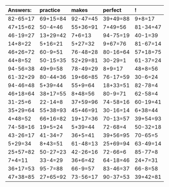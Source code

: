 | Answers: | practice | makes | perfect | ! |
| :--- | :--- | :--- | :--- | :--- |
| 82-65=17 | 69+15=84 | 92-47=45 | 39+49=88 | 9+8=17 | 
| 47+15=62 | 50-4=46 | 55+36=91 | 7+49=56 | 81-34=47 | 
| 46-19=27 | 13+29=42 | 7+6=13 | 94-75=19 | 40-1=39 | 
| 14+8=22 | 5+16=21 | 5+27=32 | 9+67=76 | 81-67=14 | 
| 46+26=72 | 60-9=51 | 76-48=28 | 80-16=64 | 57+18=75 | 
| 44+8=52 | 50-15=35 | 52+29=81 | 30-29=1 | 61-37=24 | 
| 94-56=38 | 49+9=58 | 78-49=29 | 8+9=17 | 48+8=56 | 
| 61-32=29 | 80-44=36 | 19+66=85 | 76-17=59 | 30-6=24 | 
| 94-46=48 | 5+39=44 | 55+9=64 | 18+33=51 | 82-78=4 | 
| 46+18=64 | 38+17=55 | 8+48=56 | 80-9=71 | 62-58=4 | 
| 31-25=6 | 22-14=8 | 37+59=96 | 74-58=16 | 60-19=41 | 
| 35+29=64 | 55+38=93 | 45+46=91 | 30-16=14 | 6+38=44 | 
| 4+48=52 | 66+16=82 | 19+17=36 | 70-13=57 | 39+54=93 | 
| 74-58=16 | 19+5=24 | 5+39=44 | 72-68=4 | 50-32=18 | 
| 43-26=17 | 41-34=7 | 36+5=41 | 39+56=95 | 70-65=5 | 
| 5+29=34 | 8+43=51 | 61-48=13 | 25+69=94 | 63-49=14 | 
| 25+57=82 | 50-27=23 | 42-26=16 | 72-66=6 | 85-77=8 | 
| 7+4=11 | 33-4=29 | 36+6=42 | 64-18=46 | 24+7=31 | 
| 36+17=53 | 95-7=88 | 66-9=57 | 83-46=37 | 66-8=58 | 
| 47+38=85 | 27+65=92 | 73-56=17 | 90-37=53 | 39+42=81 | 
